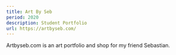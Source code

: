 ```yaml
---
title: Art By Seb
period: 2020
description: Student Portfolio
url: https://artbyseb.com/
---
```


Artbyseb.com is an art portfolio and shop for my friend Sebastian. 
